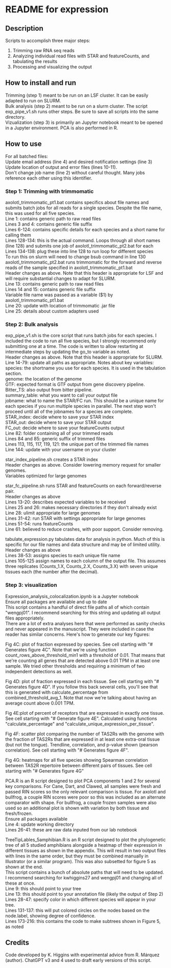 # README for expression  

## Description  
Scripts to accomplish three major steps:  
1) Trimming raw RNA seq reads  
2) Analyzing individual read files with STAR and featureCounts, and tabulating the results  
3) Processing and visualizing the output  

## How to install and run  
Trimming (step 1) meant to be run on an LSF cluster.  It can be easily adapted to run on SLURM.  
Bulk analysis (step 2) meant to be run on a slurm cluster.  The script exp_pipe_v1.sh runs other steps.  Be sure to save all scripts into the same directory.  
Vizualization (step 3) is primarily an Jupyter notebook meant to be opened in a Jupyter environment.  PCA is also performed in R.  

## How to use  
For all batched files:  
  Update email address (line 4) and desired notification settings (line 3)  
  Update location of output and error files (lines 10-11).  
  Don't change job name (line 2) without careful thought.  Many jobs reference each other using this identifier.  

### Step 1: Trimming with trimmomatic  
axolotl_trimmomatic_pt1.bat contains specifics about file names and submits batch jobs for all reads for a single species.  Despite the file name, this was used for all five species.  
  Line 1: contains generic path to raw read files  
  Lines 3 and 4: contains generic file suffix  
  Lines 6-124: contains specific details for each species and a short name for calling them  
  Lines 128-134: this is the actual command.  Loops through all short names (line 128) and submits one job of axolotl_trimmomatic_pt2.bat for each  
  Lines 134-138: plug these into line 128 to run loop for different species  
  To run this on slurm will need to change bsub command in line 130  
axolotl_trimmomatic_pt2.bat runs trimmomatic for the forward and reverse reads of the sample specified in axolotl_trimmomatic_pt1.bat  
  Header changes as above.  Note that this header is appropriate for LSF and will require substantial changes to adapt for SLURM.  
  Line 13: contains generic path to raw read files  
  Lines 14 and 15: contains generic file suffix  
  Variable file name was passed as a variable ($1) by axolotl_trimmomatic_pt1.bat  
  Line 20: update with location of trimmomatic .jar file  
  Line 25: details about custom adapters used  

### Step 2: Bulk analysis  
exp_pipe_v1.sh is the core script that runs batch jobs for each species.  I included the code to run all five species, but I strongly recommend only submitting one at a time.  The code is written to allow restarting at intermediate steps by updating the go_to variable as noted.    
  Header changes as above.  Note that this header is appropriate for SLURM.  
  Line 14-79: update all paths as appropriate.  Notes about key variables:  
    species: the shortname you use for each species.  It is used in the tabulation section.  
    genome: the location of the genome  
    GTF: expected format is GTF output from gene discovery pipeline.  
    Bitter_TS: also output from bitter pipeline.  
    summary_table: what you want to call your output file  
    jobname: what to name the STAR/FC run.  This should be a unique name for each species if you run multiple species in parallel.  The next step won't proceed until all of the jobnames for a species are complete.  
    STAR_index: decide where to save your STAR index  
    STAR_out: decide where to save your STAR output  
    FC_out: decide where to save your featureCounts output  
  Line 82: folder containing all of your trimmed reads  
  Lines 84 and 85: generic suffix of trimmed files  
  Lines 113, 115, 117, 119, 121: the unique part of the trimmed file names  
  Line 144: update with your username on your cluster  

star_index_pipeline.sh creates a STAR index  
  Header changes as above.  Consider lowering memory request for smaller genomes.  
  Variables optimized for large genomes  

star_fc_pipeline.sh runs STAR and featureCounts on each forward/reverse pair.  
  Header changes as above    
  Lines 13-20: describes expected variables to be received  
  Lines 25 and 26: makes necessary directories if they don't already exist  
  Line 28: ulimit appropriate for large genomes  
  Lines 31-42: run STAR with settings appropriate for large genomes  
  Lines 51-54: runs featureCounts  
  Line 61: believed to reduce crashes, with poor support.  Consider removing.  

tabulate_expression.py tabulates data for analysis in python.  Much of this is specific for our file names and data structure and may be of limited utility.  
  Header changes as above  
  Lines 38-53: assigns species to each unique file name  
  Lines 105-125 assign names to each column of the output file.  This assumes three replicates (Counts_1.X, Counts_2.X, Counts_3.X) with seven unique tissues each (the number after the decimal).  

### Step 3: visualization  
Expression_analysis_colocalization.ipynb is a Jupyter notebook  
  Ensure all packages are available and up to date  
  This script contains a handful of direct file paths all of which contain "wengpj01".  I recommend searching for this string and updating all output files appropriately.    
  There are a lot of extra analyses here that were performed as sanity checks and never appeared in the manuscript.  They were included in case the reader has similar concerns.  Here's how to generate our key figures:  

  Fig 4C: plot of fraction expressed by species.  See cell starting with "# Generates figure 4C".  Note that we're using function count_rows_above_threshold_min1 with a threshold of 0.01.  That means that we're counting all genes that are detected above 0.01 TPM in at least one sample.  We tried other thresholds and requiring a minimum of two independent detections as well.  

  Fig 4D: plot of fraction expressed in each tissue.  See cell starting with "# Generates figure 4D".  If you follow this back several cells, you'll see that this is generated with calculate_percentage from combined_threshold_avg_1.  Note that now we're talking about having an average count above 0.001 TPM.    

  Fig 4E:plot of percent of receptors that are expressed in exactly one tissue. See cell starting with "# Generate figure 4E".  Calculated using functions "calculate_percentage" and "calculate_unique_expression_per_tissue".  

  Fig 4F: scatter plot comparing the number of TAS2Rs with the genome with the fraction of TAS2Rs that are expressed in at least one extra-oral tissue (but not the tongue).  Trendline, correlation, and p-value shown (pearson correlation).  See cell starting with "# Generates figure 4F".    

  Fig 4G: heatmaps for all five species showing Spearman correlation between TAS2R repertoire between different pairs of tissues.   See cell starting with "# Generates figure 4G"  



PCA.R is an R script designed to plot PCA components 1 and 2 for several key comparisons.  For Cane, Dart, and Clawed, all samples were fresh and passed RIN scores so the only relevant comparison is tissue.  For axolotl and bullfrog, a couple RIN scores were poor so this was included as an alternate comparator with shape.  For bullfrog, a couple frozen samples were also used so an additional plot is shown with variation by both tissue and fresh/frozen.  
  Ensure all packages available  
  Line 4: update working directory  
  Lines 26-41: these are raw data inputed from our lab notebook  

TreeTipLables_5amphibian.R is an R script designed to plot the phylogenetic tree of all 5 studied amphibians alongside a heatmap of their expression in different tissues as shown in the appendix.  This will result in two output files with lines in the same order, but they must be combined manually in Illustrator (or a similar program).  This was also subsetted for figure 5 as shown at the end.  
  This script contains a bunch of absolute paths that will need to be updated.  I recommend searching for kwhiggins27 and wengpj01 and changing all of these at once.    
  Line 9: this should point to your tree  
  Line 13: this should point to your annotation file (likely the output of Step 2)  
  Lines 28-47: specify color in which different species will appear in your tree.  
  Lines 131-137: this will put colored circles on the nodes based on the node.label, showing degree of confidence.  
  Lines 173-216: this contains the code to make subtrees shown in Figure 5, as noted  

## Credits  
Code developed by K. Higgins with experimental advice from R. Márquez (author).  ChatGPT v3 and 4 used to draft early versions of this script.  
